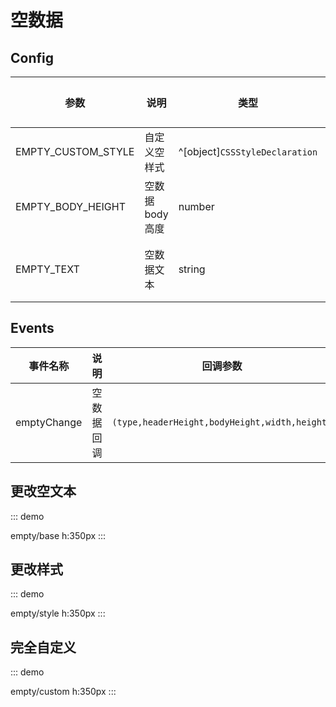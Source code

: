 # 空数据

## Config

| 参数               | 说明             | 类型                           | 默认值   |
| ------------------ | ---------------- | ------------------------------ | -------- |
| EMPTY_CUSTOM_STYLE | 自定义空样式     | ^[object]`CSSStyleDeclaration` | {}       |
| EMPTY_BODY_HEIGHT  | 空数据 body 高度 | number                         | 120      |
| EMPTY_TEXT         | 空数据文本       | string                         | 暂无数据 |

## Events

| 事件名称    | 说明       | 回调参数                                      |
| ----------- | ---------- | --------------------------------------------- |
| emptyChange | 空数据回调 | `(type,headerHeight,bodyHeight,width,height)` |

## 更改空文本

::: demo

empty/base
h:350px
:::

## 更改样式

::: demo

empty/style
h:350px
:::

## 完全自定义

::: demo

empty/custom
h:350px
:::

